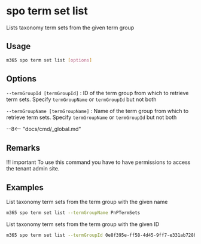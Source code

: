 # spo term set list

Lists taxonomy term sets from the given term group

## Usage

```sh
m365 spo term set list [options]
```

## Options

`--termGroupId [termGroupId]`
: ID of the term group from which to retrieve term sets. Specify `termGroupName` or `termGroupId` but not both

`--termGroupName [termGroupName]`
: Name of the term group from which to retrieve term sets. Specify `termGroupName` or `termGroupId` but not both

--8<-- "docs/cmd/_global.md"

## Remarks

!!! important
    To use this command you have to have permissions to access the tenant admin site.

## Examples

List taxonomy term sets from the term group with the given name

```sh
m365 spo term set list --termGroupName PnPTermSets
```

List taxonomy term sets from the term group with the given ID

```sh
m365 spo term set list --termGroupId 0e8f395e-ff58-4d45-9ff7-e331ab728beb
```
